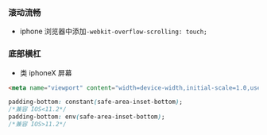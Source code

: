 ### 滚动流畅

* iphone 浏览器中添加`-webkit-overflow-scrolling: touch;`

### 底部横杠

* 类 iphoneX 屏幕

``` html
<meta name="viewport" content="width=device-width,initial-scale=1.0,user-scalable=no, viewport-fit=cover" />
```

``` css
padding-bottom: constant(safe-area-inset-bottom);
/*兼容 IOS<11.2*/
padding-bottom: env(safe-area-inset-bottom);
/*兼容 IOS>11.2*/
```
